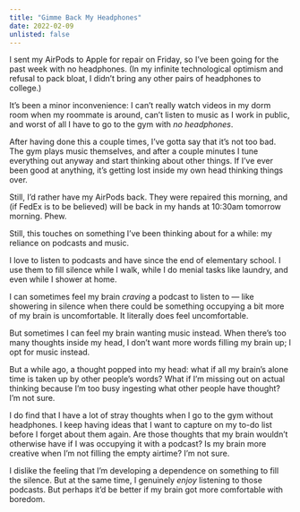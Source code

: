 ```yaml
---
title: "Gimme Back My Headphones"
date: 2022-02-09
unlisted: false
---
```


I sent my AirPods to Apple for repair on Friday, so I’ve been going for the past week with no headphones. (In my infinite technological optimism and refusal to pack bloat, I didn’t bring any other pairs of headphones to college.)

It’s been a minor inconvenience: I can’t really watch videos in my dorm room when my roommate is around, can’t listen to music as I work in public, and worst of all I have to go to the gym with _no headphones_.

After having done this a couple times, I’ve gotta say that it’s not too bad. The gym plays music themselves, and after a couple minutes I tune everything out anyway and start thinking about other things. If I’ve ever been good at anything, it’s getting lost inside my own head thinking things over.

Still, I’d rather have my AirPods back. They were repaired this morning, and (if FedEx is to be believed) will be back in my hands at 10:30am tomorrow morning. Phew.

Still, this touches on something I’ve been thinking about for a while: my reliance on podcasts and music.

I love to listen to podcasts and have since the end of elementary school. I use them to fill silence while I walk, while I do menial tasks like laundry, and even while I shower at home.

I can sometimes feel my brain _craving_ a podcast to listen to — like showering in silence when there could be something occupying a bit more of my brain is uncomfortable. It literally does feel uncomfortable.

But sometimes I can feel my brain wanting music instead. When there’s too many thoughts inside my head, I don’t want more words filling my brain up; I opt for music instead.

But a while ago, a thought popped into my head: what if all my brain’s alone time is taken up by other people’s words? What if I’m missing out on actual thinking because I’m too busy ingesting what other people have thought? I’m not sure.

I do find that I have a lot of stray thoughts when I go to the gym without headphones. I keep having ideas that I want to capture on my to-do list before I forget about them again. Are those thoughts that my brain wouldn’t otherwise have if I was occupying it with a podcast? Is my brain more creative when I’m not filling the empty airtime? I’m not sure.

I dislike the feeling that I’m developing a dependence on something to fill the silence. But at the same time, I genuinely _enjoy_ listening to those podcasts. But perhaps it’d be better if my brain got more comfortable with boredom.
